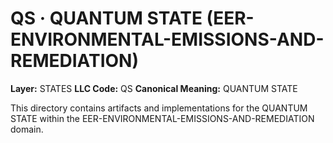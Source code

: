 # QS · QUANTUM STATE (EER-ENVIRONMENTAL-EMISSIONS-AND-REMEDIATION)

**Layer:** STATES
**LLC Code:** QS
**Canonical Meaning:** QUANTUM STATE

This directory contains artifacts and implementations for the QUANTUM STATE within the EER-ENVIRONMENTAL-EMISSIONS-AND-REMEDIATION domain.

